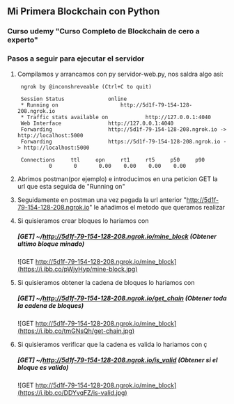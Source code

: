 ## Mi Primera Blockchain con Python
### Curso udemy "Curso Completo de Blockchain de cero a experto"
### Pasos a seguir para ejecutar el servidor
1. Compilamos y arrancamos con py servidor-web.py, nos saldra algo asi:

		ngrok by @inconshreveable (Ctrl+C to quit)

		Session Status 				online  
		* Running on 					http://5d1f-79-154-128-208.ngrok.io    
		* Traffic stats available on 			http://127.0.0.1:4040
		Web Interface  				http://127.0.0.1:4040 
		Forwarding     				http://5d1f-79-154-128-208.ngrok.io -> http://localhost:5000
		Forwarding     				https://5d1f-79-154-128-208.ngrok.io -> http://localhost:5000

	    Connections     ttl     opn     rt1     rt5     p50     p90
			   	 0       0       0.00    0.00    0.00    0.00 
	
2. Abrimos postman(por ejemplo) e introducimos en una peticion GET la url que esta seguida de "Running on"
3. Seguidamente en postman una vez pegada la url anterior "http://5d1f-79-154-128-208.ngrok.io" le añadimos el metodo que queramos realizar
4. Si quisieramos crear bloques lo hariamos con
	##### **[GET]** ~/http://5d1f-79-154-128-208.ngrok.io/mine_block (Obtener ultimo bloque minado)
	![GET http://5d1f-79-154-128-208.ngrok.io/mine_block](https://i.ibb.co/pWjyHyp/mine-block.jpg)
5. Si quisieramos obtener la cadena de bloques lo hariamos con
	##### **[GET]** ~/http://5d1f-79-154-128-208.ngrok.io/get_chain (Obtener toda la cadena de bloques)
	![GET http://5d1f-79-154-128-208.ngrok.io/mine_block](https://i.ibb.co/tmGNsQh/get-chain.jpg)
6. Si quisieramos verificar que la cadena es valida lo hariamos con ç
	##### **[GET]** ~/http://5d1f-79-154-128-208.ngrok.io/is_valid (Obtener si el bloque es valido)
	![GET http://5d1f-79-154-128-208.ngrok.io/mine_block](https://i.ibb.co/DDYvqFZ/is-valid.jpg)